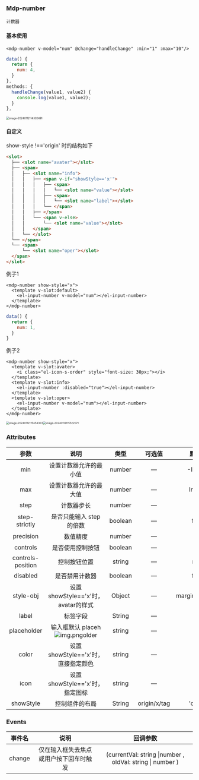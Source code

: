 ### Mdp-number

`计数器`

#### 基本使用

```vue
<mdp-number v-model="num" @change="handleChange" :min="1" :max="10"/>
```

```js
data() {
  return {
    num: 4,
  }
},
methods: {
  handleChange(value1, value2) {
    console.log(value1, value2);
  }
},
```

<img src="../../../../docs/images/ui-components/mdp-number/image-20240112114302491.png" alt="image-20240112114302491" style="zoom:50%;" />

#### 自定义

show-style !=='origin' 时的结构如下

```html
<slot>
  ├── <slot name="avater"></slot>
  ├── <span>
  │   ├── <slot name="info">
  │   │   ├── <span v-if="showStyle=='x'">
  │   │   │   ├── <span>
  │   │   │   │   └── <slot name="value"></slot> 
  │   │   │   ├── <span>
  │   │   │   │   └── <slot name="label"></slot> 
  │   │   │   └── </span>
  │   │   ├── </span>
  │   │   └── <span v-else>
  │   │       └── <slot name="value"></slot> 
  │   │   </span>  
  │   └── </slot>
  └── </span>  
  └── <span> 
      └── <slot name="oper"></slot>  
  </span>  
</slot>
```

例子1

```vue
<mdp-number show-style="x">
  <template v-slot:default>
    <el-input-number v-model="num"></el-input-number>
  </template>
</mdp-number>
```

```js
data() {
  return {
    num: 1,
  }
}
```

例子2

```vue
<mdp-number show-style="x">
  <template v-slot:avater>
    <i class="el-icon-s-order" style="font-size: 30px;"></i>
  </template>
  <template v-slot:info>
    <el-input-number :disabled="true"></el-input-number>
  </template>
  <template v-slot:oper>
    <el-input-number v-model="num"></el-input-number>
  </template>
</mdp-number>
```

<img src="../../../../docs/images/ui-components/mdp-number/image-20240112115454303.png" alt="image-20240112115454303" style="zoom:50%;" /><img src="../../../../docs/images/ui-components/mdp-number/image-20240112115522071.png" alt="image-20240112115522071" style="zoom:50%;" />



### Attributes

|       参数        |                说明                |  类型   |    可选值    |     默认值      |
| :---------------: | :--------------------------------: | :-----: | :----------: | :-------------: |
|        min        |       设置计数器允许的最小值       | number  |      —       |    -Infinity    |
|        max        |       设置计数器允许的最大值       | number  |      —       |    Infinity     |
|       step        |             计数器步长             | number  |      —       |        1        |
|   step-strictly   |      是否只能输入 step 的倍数      | boolean |      —       |      false      |
|     precision     |              数值精度              | number  |      —       |        2        |
|     controls      |          是否使用控制按钮          | boolean |      —       |      true       |
| controls-position |            控制按钮位置            | string  |      —       |      right      |
|     disabled      |           是否禁用计数器           | boolean |      —       |      false      |
|     style-obj     | 设置showStyle=='x'时，avatar的样式 | Object  |      —       | marginTop:'5px' |
|       label       |              标签字段              | String  |      —       |       ''        |
|    placeholder    |       输入框默认 placeh![img.png](img.png)older       | string  |      —       |        —        |
|       color       | 设置showStyle=='x'时，直接指定颜色 | string  |      —       |        —        |
|       icon        |   设置showStyle=='x'时，指定图标   | string  |      —       |        —        |
|     showStyle     |           控制组件的布局           | String  | origin/x/tag |    'origin'     |

### Events

| 事件名 |                  说明                  |                         回调参数                          |
| :----: | :------------------------------------: | :-------------------------------------------------------: |
| change | 仅在输入框失去焦点或用户按下回车时触发 | (currentVal: string \|number , oldVal: string \| number ) |